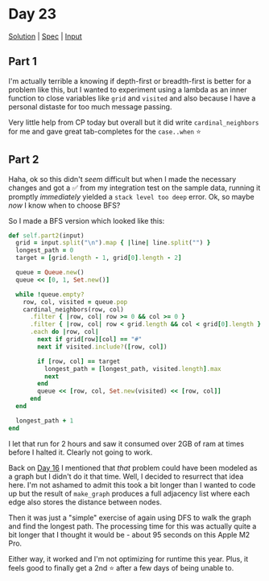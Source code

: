 # Day 23

[Solution](../lib/day23.rb) | [Spec](../spec/day23_spec.rb) | [Input](../input/day23.txt)

## Part 1

I'm actually terrible a knowing if depth-first or breadth-first is better for a problem like this, but I wanted to
experiment using a lambda as an inner function to close variables like `grid` and `visited` and also because I have a
personal distaste for too much message passing.

Very little help from CP today but overall but it did write `cardinal_neighbors` for me and gave great tab-completes for
the `case..when` ⭐

## Part 2

Haha, ok so this didn't _seem_ difficult but when I made the necessary changes and got a ✅ from my integration test on
the sample data, running it promptly _immediately_ yielded a `stack level too deep` error. Ok, so maybe _now_ I know
when to choose BFS?

So I made a BFS version which looked like this:

```ruby
def self.part2(input)
  grid = input.split("\n").map { |line| line.split("") }
  longest_path = 0
  target = [grid.length - 1, grid[0].length - 2]

  queue = Queue.new()
  queue << [0, 1, Set.new()]

  while !queue.empty?
    row, col, visited = queue.pop
    cardinal_neighbors(row, col)
      .filter { |row, col| row >= 0 && col >= 0 }
      .filter { |row, col| row < grid.length && col < grid[0].length }
      .each do |row, col|
        next if grid[row][col] == "#"
        next if visited.include?([row, col])

        if [row, col] == target
          longest_path = [longest_path, visited.length].max
          next
        end
        queue << [row, col, Set.new(visited) << [row, col]]
      end
  end

  longest_path + 1
end
```

I let that run for 2 hours and saw it consumed over 2GB of ram at times before I halted it. Clearly not going to work.

Back on [Day 16](./day16.md) I mentioned that _that_ problem could have been modeled as a graph but I didn't do it that
time. Well, I decided to resurrect that idea here. I'm not ashamed to admit this took a bit longer than I wanted to code
up but the result of `make_graph` produces a full adjacency list where each edge also stores the distance between nodes.

Then it was just a "simple" exercise of again using DFS to walk the graph and find the longest path. The processing time
for this was actually quite a bit longer that I thought it would be - about 95 seconds on this Apple M2 Pro.

Either way, it worked and I'm not optimizing for runtime this year. Plus, it feels good to finally get a 2nd ⭐ after a
few days of being unable to.